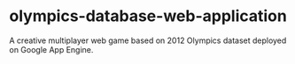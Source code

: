 olympics-database-web-application
=================================

A creative multiplayer web game based on 2012 Olympics dataset deployed on Google App Engine.
